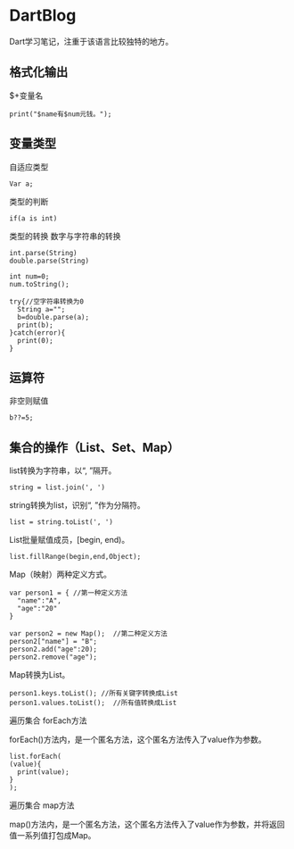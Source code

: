 # DartBlog
Dart学习笔记，注重于该语言比较独特的地方。





## 格式化输出



$+变量名
```
print("$name有$num元钱。");
```





## 变量类型



自适应类型
```
Var a;
```



类型的判断
```
if(a is int)
```



类型的转换
数字与字符串的转换
```
int.parse(String)
double.parse(String)

int num=0;
num.toString();

try{//空字符串转换为0
  String a="";
  b=double.parse(a);
  print(b);
}catch(error){
  print(0);
}
```





## 运算符

非空则赋值
```
b??=5;
```





## 集合的操作（List、Set、Map）



list转换为字符串，以“, ”隔开。
```
string = list.join(', ')
```



string转换为list，识别“, ”作为分隔符。
```
list = string.toList(', ')
```



List批量赋值成员，[begin, end)。
```
list.fillRange(begin,end,Object);
```



Map（映射）两种定义方式。
```
var person1 = { //第一种定义方法
  "name":"A",
  "age":"20"
}

var person2 = new Map();  //第二种定义方法
person2["name"] = "B";
person2.add("age":20);
person2.remove("age");
```



Map转换为List。
```
person1.keys.toList(); //所有关键字转换成List
person1.values.toList();  //所有值转换成List
```



遍历集合 forEach方法

forEach()方法内，是一个匿名方法，这个匿名方法传入了value作为参数。
```
list.forEach(
(value){
  print(value);
}
);
```



遍历集合 map方法

map()方法内，是一个匿名方法，这个匿名方法传入了value作为参数，并将返回值一系列值打包成Map。
```
```




